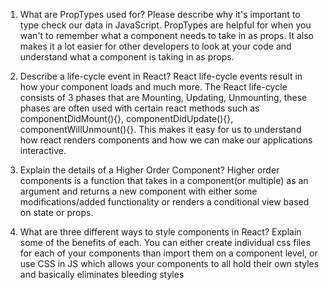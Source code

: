 1. What are PropTypes used for? Please describe why it's important to type check our data in JavaScript.
PropTypes are helpful for when you wan't to remember what a component needs to take in as props. It also makes it a lot easier for other developers to look at your code and understand what a component is taking in as props. 

2. Describe a life-cycle event in React?
React life-cycle events result in how your component loads and much more. The React life-cycle consists of 3 phases that are Mounting, Updating, Unmounting, these phases are often used with certain react methods such as componentDidMount(){}, componentDidUpdate(){}, componentWillUnmount(){}. This makes it easy for us to understand how react renders components and how we can make our applications interactive.

3. Explain the details of a Higher Order Component?
Higher order components is a function that takes in a component(or multiple) as an argument and returns a new component with either some modifications/added functionality or renders a conditional view based on state or props.

4. What are three different ways to style components in React? Explain some of the benefits of each.
You can either create individual css files for each of your components than import them on a component level, or use CSS in JS which allows your components to all hold their own styles and basically eliminates bleeding styles
